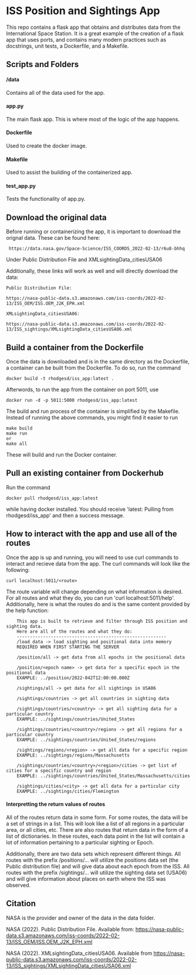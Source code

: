 # ISS Position and Sightings App
This repo contains a flask app that obtains and distributes data from the International Space Station. It is a great example of the creation of a flask app that uses ports, and contains many modern practices such as docstrings, unit tests, a Dockerfile, and a Makefile.

## Scripts and Folders

#### /data
Contains all of the data used for the app. 

#### app.py
The main flask app. This is where most of the logic of the app happens.

#### Dockerfile
Used to create the docker image.

#### Makefile
Used to assist the building of the containerized app.

#### test_app.py
Tests the functionality of app.py.

## Download the original data
Before running or containerizing the app, it is important to download the orignal data. These can be found here:
```
 https://data.nasa.gov/Space-Science/ISS_COORDS_2022-02-13/r6u8-bhhq
```
Under Public Distribution File and XMLsightingData_citiesUSA06

Additionally, these links will work as well and will directly download the data:
```
Public Distribution File:

https://nasa-public-data.s3.amazonaws.com/iss-coords/2022-02-13/ISS_OEM/ISS.OEM_J2K_EPH.xml

XMLsightingData_citiesUSA06:

https://nasa-public-data.s3.amazonaws.com/iss-coords/2022-02-13/ISS_sightings/XMLsightingData_citiesUSA06.xml
```

## Build a container from the Dockerfile
Once the data is downloaded and is in the same directory as the Dockerfile, a container can be built from the Dockerfile. To do so, run the command
```
docker build -t rhodgesd/iss_app:latest .
```
Afterwords, to run the app from the container on port 5011, use 
```
docker run -d -p 5011:5000 rhodgesd/iss_app:latest
```
The build and run process of the container is simplified by the Makefile. Instead of running the above commands, you might find it easier to run 
```
make build
make run
or 
make all
```
These will build and run the Docker container.

## Pull an existing container from Dockerhub
Run the command 
```
docker pull rhodgesd/iss_app:latest
```
while having docker installed. You should receive 'latest: Pulling from rhodgesd/iss_app' and then a success message.

## How to interact with the app and use all of the routes
Once the app is up and running, you will need to use curl commands to interact and recieve data from the app. The curl commands will look like the following:
```
curl localhost:5011/<route>
```
The route variable will change depending on what information is desired. For all routes and what they do, you can run 'curl localhost:5011/help'. Additionally, here is what the routes do and is the same content provided by the help function:
```
    This app is built to retrieve and filter through ISS position and sighting data.
    Here are all of the routes and what they do:
    ---------------------------------------------------------
    /load_data -> load sighting and positional data into memory
    REQUIRED WHEN FIRST STARTING THE SERVER

    /position/all -> get data from all epochs in the positional data

    /position/<epoch name> -> get data for a specific epoch in the positional data
    EXAMPLE: ../position/2022-042T12:00:00.000Z

    /sightings/all -> get data for all sightings in USA06

    /sightings/countries -> get all countries in sighting data

    /sightings/countries/<country> -> get all sighting data for a particular country
    EXAMPLE: ../sightings/countries/United_States

    /sightings/countries/<country>/regions -> get all regions for a particular country
    EXAMPLE: ../sightings/countries/United_States/regions

    /sightings/regions/<region> -> get all data for a specific region
    EXAMPLE: ../sightings/regions/Massachusetts

    /sightings/countries/<country>/<region>/cities -> get list of cities for a specific country and region
    EXAMPLE: ../sightings/countries/United_States/Massachusetts/cities

    /sightings/cities/<city> -> get all data for a particular city
    EXAMPLE: ../sightings/cities/Flemington
```
#### Interpretting the return values of routes
All of the routes return data in some form. For some routes, the data will be a set of strings in a list. This will look like a list of all regions in a particular area, or all cities, etc. There are also routes that return data in the form of a list of dictionaries. In these routes, each data point in the list will contain a lot of information pertaining to a particular sighting or Epoch.

Additionally, there are two data sets which represent different things. All routes with the prefix /positions/... will utilize the positions data set (the Public distribution file) and will give data about each epoch from the ISS. All routes with the prefix /sightings/... will utilize the sighting data set (USA06) and will give information about places on earth where the ISS was observed.

## Citation
NASA is the provider and owner of the data in the data folder. 

NASA (2022). Public Distribution File. Available from: https://nasa-public-data.s3.amazonaws.com/iss-coords/2022-02-13/ISS_OEM/ISS.OEM_J2K_EPH.xml

NASA (2022). XMLsightingData_citiesUSA06. Available from https://nasa-public-data.s3.amazonaws.com/iss-coords/2022-02-13/ISS_sightings/XMLsightingData_citiesUSA06.xml


